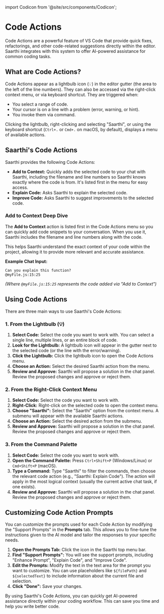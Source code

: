import Codicon from '@site/src/components/Codicon';

# Code Actions

Code Actions are a powerful feature of VS Code that provide quick fixes, refactorings, and other code-related suggestions directly within the editor. Saarthi integrates with this system to offer AI-powered assistance for common coding tasks.

## What are Code Actions?

Code Actions appear as a lightbulb icon (💡) in the editor gutter (the area to the left of the line numbers). They can also be accessed via the right-click context menu, or via keyboard shortcut. They are triggered when:

*   You select a range of code.
*   Your cursor is on a line with a problem (error, warning, or hint).
*   You invoke them via command.

Clicking the lightbulb, right-clicking and selecting "Saarthi", or using the keyboard shortcut (`Ctrl+.` or `Cmd+.` on macOS, by default), displays a menu of available actions.

## Saarthi's Code Actions

Saarthi provides the following Code Actions:

*   **Add to Context:** Quickly adds the selected code to your chat with Saarthi, including the filename and line numbers so Saarthi knows exactly where the code is from. It's listed first in the menu for easy access.
*   **Explain Code:** Asks Saarthi to explain the selected code.
*   **Improve Code:** Asks Saarthi to suggest improvements to the selected code.

### Add to Context Deep Dive

The **Add to Context** action is listed first in the Code Actions menu so you can quickly add code snippets to your conversation. When you use it, Saarthi includes the filename and line numbers along with the code.

This helps Saarthi understand the exact context of your code within the project, allowing it to provide more relevant and accurate assistance.

**Example Chat Input:**

```
Can you explain this function?
@myFile.js:15:25
```

*(Where `@myFile.js:15:25` represents the code added via "Add to Context")*

## Using Code Actions

There are three main ways to use Saarthi's Code Actions:

### 1. From the Lightbulb (💡)

1.  **Select Code:** Select the code you want to work with. You can select a single line, multiple lines, or an entire block of code.
2.  **Look for the Lightbulb:** A lightbulb icon will appear in the gutter next to the selected code (or the line with the error/warning).
3.  **Click the Lightbulb:** Click the lightbulb icon to open the Code Actions menu.
4.  **Choose an Action:** Select the desired Saarthi action from the menu.
5.  **Review and Approve:** Saarthi will propose a solution in the chat panel. Review the proposed changes and approve or reject them.

### 2. From the Right-Click Context Menu

1.  **Select Code:** Select the code you want to work with.
2.  **Right-Click:** Right-click on the selected code to open the context menu.
3.  **Choose "Saarthi":** Select the "Saarthi" option from the context menu. A submenu will appear with the available Saarthi actions.
4.  **Choose an Action:** Select the desired action from the submenu.
5.  **Review and Approve:** Saarthi will propose a solution in the chat panel. Review the proposed changes and approve or reject them.

### 3. From the Command Palette

1.  **Select Code:** Select the code you want to work with.
2.  **Open the Command Palette:** Press `Ctrl+Shift+P` (Windows/Linux) or `Cmd+Shift+P` (macOS).
3.  **Type a Command:** Type "Saarthi" to filter the commands, then choose the relevant code action (e.g., "Saarthi: Explain Code"). The action will apply in the most logical context (usually the current active chat task, if one exists).
4.  **Review and Approve:** Saarthi will propose a solution in the chat panel. Review the proposed changes and approve or reject them.

## Customizing Code Action Prompts

You can customize the prompts used for each Code Action by modifying the "Support Prompts" in the **Prompts** tab.  This allows you to fine-tune the instructions given to the AI model and tailor the responses to your specific needs.

1.  **Open the Prompts Tab:** Click the <Codicon name="notebook" /> icon in the Saarthi top menu bar.
2. **Find "Support Prompts":** You will see the support prompts, including "Enhance Prompt", "Explain Code", and "Improve Code".
3. **Edit the Prompts:**  Modify the text in the text area for the prompt you want to customize. You can use placeholders like `${filePath}` and `${selectedText}` to include information about the current file and selection.
4. **Click "Done":** Save your changes.

By using Saarthi's Code Actions, you can quickly get AI-powered assistance directly within your coding workflow. This can save you time and help you write better code.
